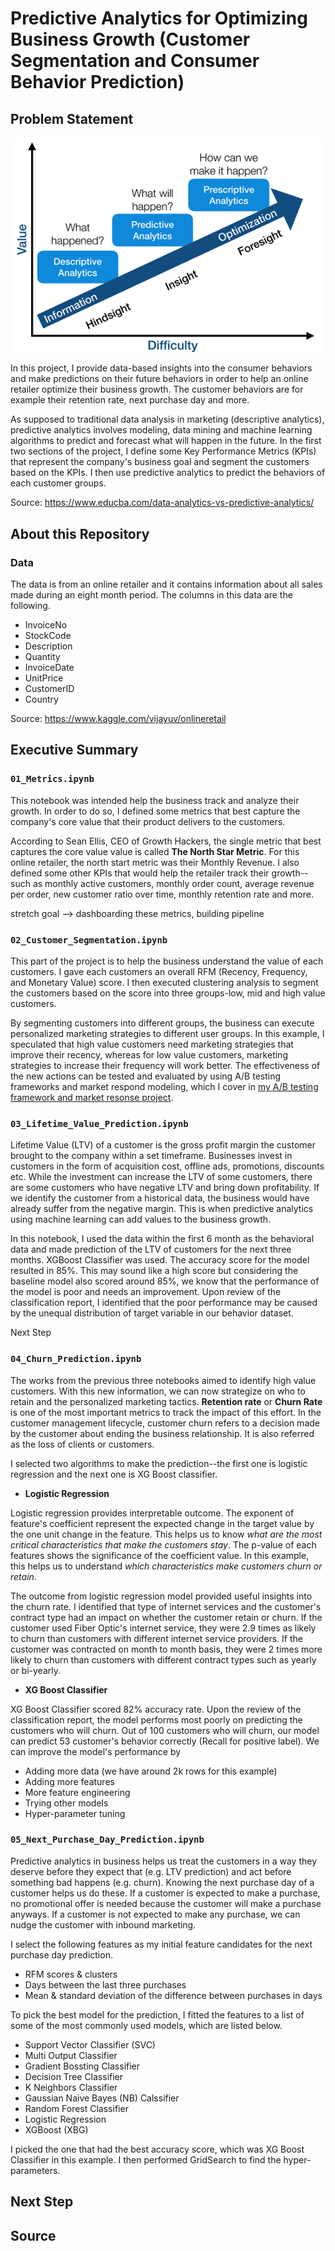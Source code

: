 # Predictive Analytics for Optimizing Business Growth (Customer Segmentation and Consumer Behavior Prediction)


## Problem Statement

![predictive_analytics](./assets/predictive_analytics.png)

In this project, I provide data-based insights into the consumer behaviors and make predictions on their future behaviors in order to help an online retailer optimize their business growth. The customer behaviors are for example their retention rate, next purchase day and more.

As supposed to traditional data analysis in marketing (descriptive analytics), predictive analytics involves modeling, data mining and machine learning algorithms to predict and forecast what will happen in the future. In the first two sections of the project, I define some Key Performance Metrics (KPIs) that represent the company's business goal and segment the customers based on the KPIs. I then use predictive analytics to predict the behaviors of each customer groups.

Source: https://www.educba.com/data-analytics-vs-predictive-analytics/


## About this Repository

### Data
The data is from an online retailer and it contains information about all sales made during an eight month period. The columns in this data are the following.
- InvoiceNo
- StockCode
- Description
- Quantity
- InvoiceDate
- UnitPrice
- CustomerID
- Country

Source: https://www.kaggle.com/vijayuv/onlineretail


## Executive Summary

### `01_Metrics.ipynb`
This notebook was intended help the business track and analyze their growth. In order to do so, I defined some metrics that best capture the company's core value that their product delivers to the customers.

According to Sean Ellis, CEO of Growth Hackers, the single metric that best captures the core value value is called **The North Star Metric**. For this online retailer, the north start metric was their Monthly Revenue. I also defined some other KPIs that would help the retailer track their growth--such as monthly active customers, monthly order count, average revenue per order, new customer ratio over time, monthly retention rate and more.

stretch goal
--> dashboarding these metrics, building pipeline

### `02_Customer_Segmentation.ipynb`
This part of the project is to help the business understand the value of each customers. I gave each customers an overall RFM (Recency, Frequency, and Monetary Value) score. I then executed clustering analysis to segment the customers based on the score into three groups-low, mid and high value customers.

 By segmenting customers into different groups, the business can execute personalized marketing strategies to different user groups. In this example, I speculated that high value customers need marketing strategies that improve their recency, whereas for low value customers, marketing strategies to increase their frequency will work better. The effectiveness of the new actions can be tested and evaluated by using A/B testing frameworks and market respond modeling, which I cover in [my A/B testing framework and market resonse project](https://github.com/dae-han/AB_Testing_Framework_and_Market_Response).

### `03_Lifetime_Value_Prediction.ipynb`
Lifetime Value (LTV) of a customer is the gross profit margin the customer brought to the company within a set timeframe. Businesses invest in customers in the form of acquisition cost, offline ads, promotions, discounts etc. While the investment can increase the LTV of some customers, there are some customers who have negative LTV and bring down profitability. If we identify the customer from a historical data, the business would have already suffer from the negative margin. This is when predictive analytics using machine learning can add values to the business growth.

In this notebook, I used the data within the first 6 month as the behavioral data and made prediction of the LTV of customers for the next three months. XGBoost Classifier was used. The accuracy score for the model resulted in 85%. This may sound like a high score but considering the baseline model also scored around 85%, we know that the performance of the model is poor and needs an improvement. Upon review of the classification report, I identified that the poor performance may be caused by the unequal distribution of target variable in our behavior dataset.

Next Step

### `04_Churn_Prediction.ipynb`
The works from the previous three notebooks aimed to identify high value customers. With this new information, we can now strategize on who to retain and the personalized marketing tactics. **Retention rate** or **Churn Rate** is one of the most important metrics to track the impact of this effort. In the customer management lifecycle, customer churn refers to a decision made by the customer about ending the business relationship. It is also referred as the loss of clients or customers.

I selected two algorithms to make the prediction--the first one is logistic regression and the next one is XG Boost classifier.

- **Logistic Regression**

Logistic regression provides interpretable outcome. The exponent of feature's coefficient represent the expected change in the target value by the one unit change in the feature. This helps us to know *what are the most critical characteristics that make the customers stay*. The p-value of each features shows the significance of the coefficient value. In this example, this helps us to understand *which characteristics make customers churn or retain*.

The outcome from logistic regression model provided useful insights into the churn rate. I identified that type of internet services and the customer's contract type had an impact on whether the customer retain or churn. If the customer used Fiber Optic's internet service, they were 2.9 times as likely to churn than customers with different internet service providers. If the customer was contracted on month to month basis, they were 2 times more likely to churn than customers with different contract types such as yearly or bi-yearly.

- **XG Boost Classifier**

XG Boost Classifier scored 82% accuracy rate. Upon the review of the classification report, the model performs most poorly on predicting the customers who will churn. Out of 100 customers who will churn, our model can predict 53 customer's behavior correctly (Recall for positive label). We can improve the model's performance by
  - Adding more data (we have around 2k rows for this example)
  - Adding more features
  - More feature engineering
  - Trying other models
  - Hyper-parameter tuning


### `05_Next_Purchase_Day_Prediction.ipynb`
Predictive analytics in business helps us treat the customers in a way they deserve before they expect that (e.g. LTV prediction) and act before something bad happens (e.g. churn). Knowing the next purchase day of a customer helps us do these. If a customer is expected to make a purchase, no promotional offer is needed because the customer will make a purchase anyways. If a customer is not expected to make any purchase, we can nudge the customer with inbound marketing.

I select the following features as my initial feature candidates for the next purchase day prediction.
- RFM scores & clusters
- Days between the last three purchases
- Mean & standard deviation of the difference between purchases in days

To pick the best model for the prediction, I fitted the features to a list of some of the most commonly used models, which are listed below.

- Support Vector Classifier (SVC)
- Multi Output Classifier
- Gradient Bossting Classifier
- Decision Tree Classifier
- K Neighbors Classifier
- Gaussian Naive Bayes (NB) Calssifier
- Random Forest Classifier
- Logistic Regression
- XGBoost (XBG)

 I picked the one that had the best accuracy score, which was XG Boost Classifier in this example. I then performed GridSearch to find the hyper-parameters.

## Next Step

## Source
